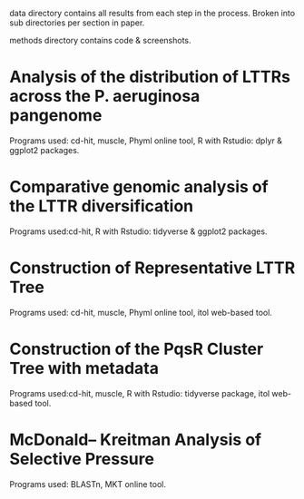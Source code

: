 
data directory contains all results from each step in the process. Broken into sub directories per section in paper. 

methods directory contains code & screenshots.


# Analysis of the distribution of LTTRs across the P. aeruginosa pangenome #
Programs used: cd-hit, muscle, Phyml online tool, R with Rstudio: dplyr & ggplot2 packages.


# Comparative genomic analysis of the LTTR diversification #
Programs used:cd-hit, R with Rstudio: tidyverse & ggplot2 packages.


# Construction of Representative LTTR Tree #
Programs used: cd-hit, muscle, Phyml online tool, itol web-based tool.


# Construction of the PqsR Cluster Tree with metadata #
Programs used:cd-hit, muscle, R with Rstudio: tidyverse package, itol web-based tool.


# McDonald– Kreitman Analysis of Selective Pressure #
Programs used: BLASTn, MKT online tool.
